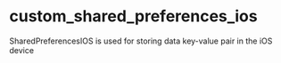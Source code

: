 # custom_shared_preferences_ios

SharedPreferencesIOS is used for storing data key-value pair in the iOS device
